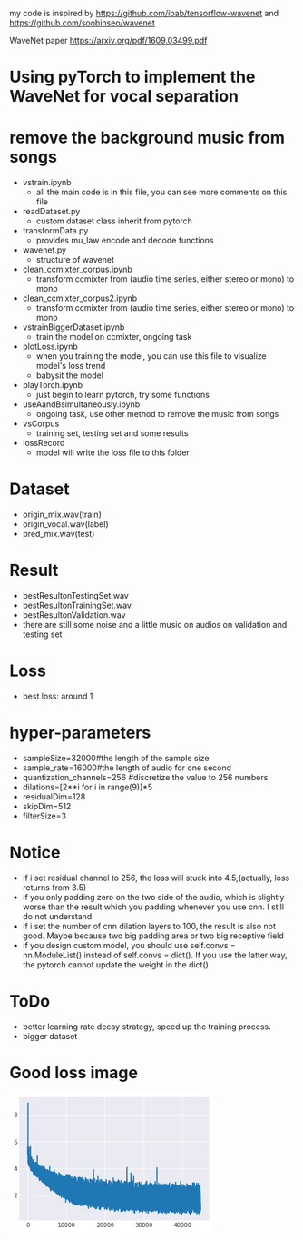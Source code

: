 my code is inspired by https://github.com/ibab/tensorflow-wavenet
and https://github.com/soobinseo/wavenet

WaveNet paper https://arxiv.org/pdf/1609.03499.pdf

# Using pyTorch to implement the WaveNet for vocal separation
# remove the background music from songs

  - vstrain.ipynb
     - all the main code is in this file, you can see more comments on this file
  - readDataset.py
    - custom dataset class inherit from pytorch
  - transformData.py 
    - provides mu_law encode and decode functions
  - wavenet.py
    - structure of wavenet
  - clean_ccmixter_corpus.ipynb
     - transform ccmixter from (audio time series, either stereo or mono) to mono
  - clean_ccmixter_corpus2.ipynb
     - transform ccmixter from (audio time series, either stereo or mono) to mono 
  - vstrainBiggerDataset.ipynb
    - train the model on ccmixter, ongoing task  
  - plotLoss.ipynb
    - when you training the model, you can use this file to visualize model's loss trend 
    - babysit the model
  - playTorch.ipynb
    - just begin to learn pytorch, try some functions
  - useAandBsimultaneously.ipynb
    - ongoing task, use other method to remove the music from songs
  - vsCorpus
    - training set, testing set and some results 
 - lossRecord
   - model will write the loss file to this folder

# Dataset
 - origin_mix.wav(train)
 - origin_vocal.wav(label)
 - pred_mix.wav(test)

# Result
- bestResultonTestingSet.wav
- bestResultonTrainingSet.wav
- bestResultonValidation.wav
- there are still some noise and a little music on audios on validation and testing set

# Loss
 - best loss: around 1

# hyper-parameters
 - sampleSize=32000#the length of the sample size
 - sample_rate=16000#the length of audio for one second
 - quantization_channels=256 #discretize the value to 256 numbers
 - dilations=[2**i for i in range(9)]*5
 - residualDim=128
 - skipDim=512
 - filterSize=3
 
# Notice
 - if i set residual channel to 256, the loss will stuck into 4.5,(actually, loss returns from 3.5)
 - if you only padding zero on the two side of the audio, which is slightly worse than the result which you padding whenever you use cnn. I still do not understand
 - if i set the number of cnn dilation layers to 100, the result is also not good. Maybe because two big padding area or two big receptive field
 - if you design custom model, you should use self.convs = nn.ModuleList() instead of self.convs = dict(). If you use the latter way, the pytorch cannot update the weight in the dict() 

# ToDo
 - better learning rate decay strategy, speed up the training process.
 - bigger dataset
 
# Good loss image
![one of good loss image](./lossRecord/loss.png)

